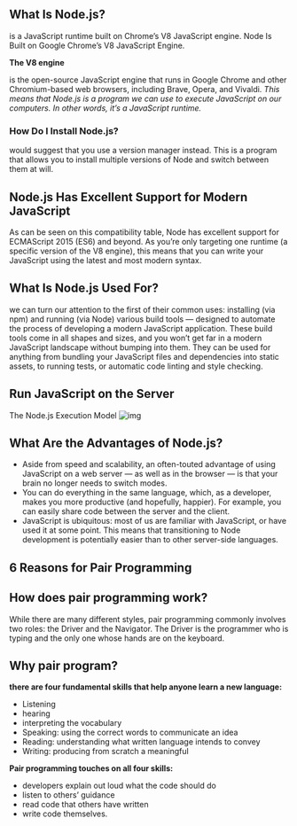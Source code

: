 
## What Is Node.js?
 is a JavaScript runtime built on Chrome’s V8 JavaScript engine.
 Node Is Built on Google Chrome’s V8 JavaScript Engine.
 
 **The V8 engine**

  is the open-source JavaScript engine that runs in Google Chrome and other Chromium-based web browsers, including Brave, Opera, and Vivaldi. 
 *This means that Node.js is a program we can use to execute JavaScript on our computers. In other words, it’s a JavaScript runtime.*

 ### How Do I Install Node.js?

  would suggest that you use a version manager instead. This is a program that allows you to install multiple versions of Node and switch between them at will.

  ## Node.js Has Excellent Support for Modern JavaScript

  As can be seen on this compatibility table, Node has excellent support for ECMAScript 2015 (ES6) and beyond. As you’re only targeting one runtime (a specific version of the V8 engine), this means that you can write your JavaScript using the latest and most modern syntax. 

## What Is Node.js Used For?
we can turn our attention to the first of their common uses: installing (via npm) and running (via Node) various build tools — designed to automate the process of developing a modern JavaScript application.
These build tools come in all shapes and sizes, and you won’t get far in a modern JavaScript landscape without bumping into them. They can be used for anything from bundling your JavaScript files and dependencies into static assets, to running tests, or automatic code linting and style checking.
##  Run JavaScript on the Server
  The Node.js Execution Model
  ![img](https://www.vskills.in/lms/wp-content/uploads/2019/07/image080.jpg)
 ## What Are the Advantages of Node.js?
 - Aside from speed and scalability, an often-touted advantage of using JavaScript on a web server — as well as in the browser — is that your brain no longer needs to switch modes.
 - You can do everything in the same language, which, as a developer, makes you more productive (and hopefully, happier). For example, you can easily share code between the server and the client.
 - JavaScript is ubiquitous: most of us are familiar with JavaScript, or have used it at some point. This means that transitioning to Node development is potentially easier than to other server-side languages.
  ## 6 Reasons for Pair Programming
   ## How does pair programming work?
   While there are many different styles, pair programming commonly involves two roles: the Driver and the Navigator. The Driver is the programmer who is typing and the only one whose hands are on the keyboard. 
   ## Why pair program?

   **there are four fundamental skills that help anyone learn a new language:**

   - Listening 
   - hearing 
   - interpreting the vocabulary
   - Speaking: using the correct words to communicate an idea
   - Reading: understanding what written language intends to convey 
   - Writing: producing from scratch a meaningful

   **Pair programming touches on all four skills:**
   - developers explain out loud what the code should do
   - listen to others’ guidance
   - read code that others have written
   - write code themselves.
